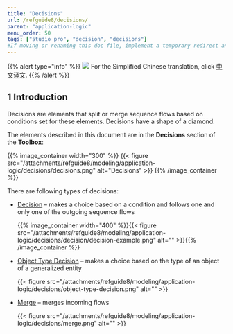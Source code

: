 ```yaml
---
title: "Decisions"
url: /refguide8/decisions/
parent: "application-logic"
menu_order: 50
tags: ["studio pro", "decision", "decisions"]
#If moving or renaming this doc file, implement a temporary redirect and let the respective team know they should update the URL in the product. See Mapping to Products for more details. 
---
```


{{% alert type="info" %}}
<img src="attachments/chinese-translation/china.png" style="display: inline-block; margin: 0" /> For the Simplified Chinese translation, click [中文译文](https://cdn.mendix.tencent-cloud.com/documentation/refguide8/decisions.pdf).
{{% /alert %}}

## 1 Introduction

Decisions are elements that split or merge sequence flows based on conditions set for these elements. Decisions have a shape of a diamond.

The elements described in this document are in the **Decisions** section of the **Toolbox**:

{{% image_container width="300" %}}
{{< figure src="/attachments/refguide8/modeling/application-logic/decisions/decisions.png" alt="Decisions" >}}
{{% /image_container %}}

There are following types of decisions:

* [Decision](/refguide8/decision/) – makes a choice based on a condition and follows one and only one of the outgoing sequence flows

	{{% image_container width="400" %}}{{< figure src="/attachments/refguide8/modeling/application-logic/decisions/decision/decision-example.png" alt="" >}}{{% /image_container %}}

* [Object Type Decision](/refguide8/object-type-decision/) – makes a choice based on the type of an object of a generalized entity

	{{< figure src="/attachments/refguide8/modeling/application-logic/decisions/object-type-decision.png" alt="" >}}

* [Merge](/refguide8/merge/) – merges incoming flows 

	{{< figure src="/attachments/refguide8/modeling/application-logic/decisions/merge.png" alt="" >}}
